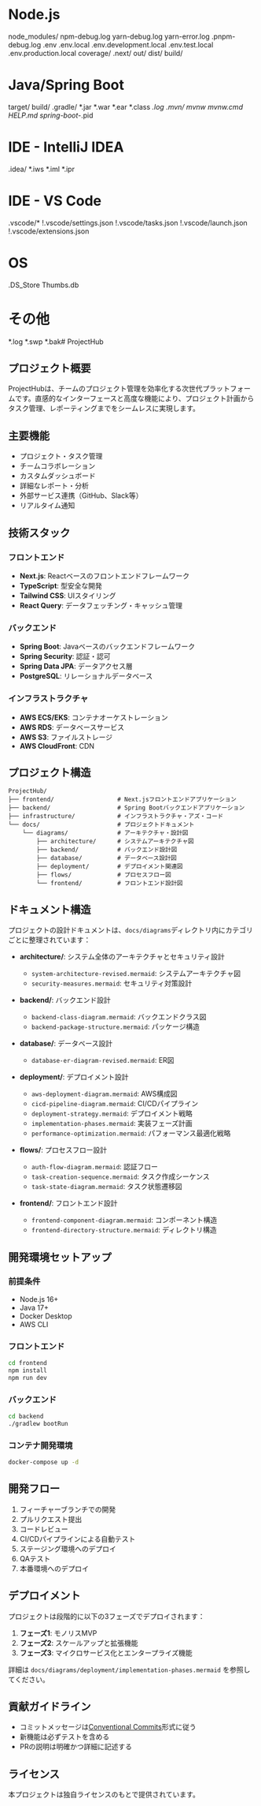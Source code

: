 # Node.js
node_modules/
npm-debug.log
yarn-debug.log
yarn-error.log
.pnpm-debug.log
.env
.env.local
.env.development.local
.env.test.local
.env.production.local
coverage/
.next/
out/
dist/
build/

# Java/Spring Boot
target/
build/
.gradle/
*.jar
*.war
*.ear
*.class
*.log
.mvn/
mvnw
mvnw.cmd
HELP.md
spring-boot-*.pid

# IDE - IntelliJ IDEA
.idea/
*.iws
*.iml
*.ipr

# IDE - VS Code
.vscode/*
!.vscode/settings.json
!.vscode/tasks.json
!.vscode/launch.json
!.vscode/extensions.json

# OS
.DS_Store
Thumbs.db

# その他
*.log
*.swp
*.bak# ProjectHub

## プロジェクト概要

ProjectHubは、チームのプロジェクト管理を効率化する次世代プラットフォームです。直感的なインターフェースと高度な機能により、プロジェクト計画からタスク管理、レポーティングまでをシームレスに実現します。

## 主要機能

- プロジェクト・タスク管理
- チームコラボレーション
- カスタムダッシュボード
- 詳細なレポート・分析
- 外部サービス連携（GitHub、Slack等）
- リアルタイム通知

## 技術スタック

### フロントエンド
- **Next.js**: Reactベースのフロントエンドフレームワーク
- **TypeScript**: 型安全な開発
- **Tailwind CSS**: UIスタイリング
- **React Query**: データフェッチング・キャッシュ管理

### バックエンド
- **Spring Boot**: Javaベースのバックエンドフレームワーク
- **Spring Security**: 認証・認可
- **Spring Data JPA**: データアクセス層
- **PostgreSQL**: リレーショナルデータベース

### インフラストラクチャ
- **AWS ECS/EKS**: コンテナオーケストレーション
- **AWS RDS**: データベースサービス
- **AWS S3**: ファイルストレージ
- **AWS CloudFront**: CDN

## プロジェクト構造

```
ProjectHub/
├── frontend/                  # Next.jsフロントエンドアプリケーション
├── backend/                   # Spring Bootバックエンドアプリケーション
├── infrastructure/            # インフラストラクチャ・アズ・コード
└── docs/                      # プロジェクトドキュメント
    └── diagrams/              # アーキテクチャ・設計図
        ├── architecture/      # システムアーキテクチャ図
        ├── backend/           # バックエンド設計図
        ├── database/          # データベース設計図
        ├── deployment/        # デプロイメント関連図
        ├── flows/             # プロセスフロー図
        └── frontend/          # フロントエンド設計図
```

## ドキュメント構造

プロジェクトの設計ドキュメントは、`docs/diagrams`ディレクトリ内にカテゴリごとに整理されています：

- **architecture/**: システム全体のアーキテクチャとセキュリティ設計
  - `system-architecture-revised.mermaid`: システムアーキテクチャ図
  - `security-measures.mermaid`: セキュリティ対策設計

- **backend/**: バックエンド設計
  - `backend-class-diagram.mermaid`: バックエンドクラス図
  - `backend-package-structure.mermaid`: パッケージ構造

- **database/**: データベース設計
  - `database-er-diagram-revised.mermaid`: ER図

- **deployment/**: デプロイメント設計
  - `aws-deployment-diagram.mermaid`: AWS構成図
  - `cicd-pipeline-diagram.mermaid`: CI/CDパイプライン
  - `deployment-strategy.mermaid`: デプロイメント戦略
  - `implementation-phases.mermaid`: 実装フェーズ計画
  - `performance-optimization.mermaid`: パフォーマンス最適化戦略

- **flows/**: プロセスフロー設計
  - `auth-flow-diagram.mermaid`: 認証フロー
  - `task-creation-sequence.mermaid`: タスク作成シーケンス
  - `task-state-diagram.mermaid`: タスク状態遷移図

- **frontend/**: フロントエンド設計
  - `frontend-component-diagram.mermaid`: コンポーネント構造
  - `frontend-directory-structure.mermaid`: ディレクトリ構造

## 開発環境セットアップ

### 前提条件
- Node.js 16+
- Java 17+
- Docker Desktop
- AWS CLI

### フロントエンド
```bash
cd frontend
npm install
npm run dev
```

### バックエンド
```bash
cd backend
./gradlew bootRun
```

### コンテナ開発環境
```bash
docker-compose up -d
```

## 開発フロー

1. フィーチャーブランチでの開発
2. プルリクエスト提出
3. コードレビュー
4. CI/CDパイプラインによる自動テスト
5. ステージング環境へのデプロイ
6. QAテスト
7. 本番環境へのデプロイ

## デプロイメント

プロジェクトは段階的に以下の3フェーズでデプロイされます：

1. **フェーズ1**: モノリスMVP
2. **フェーズ2**: スケールアップと拡張機能
3. **フェーズ3**: マイクロサービス化とエンタープライズ機能

詳細は `docs/diagrams/deployment/implementation-phases.mermaid` を参照してください。

## 貢献ガイドライン

- コミットメッセージは[Conventional Commits](https://www.conventionalcommits.org/)形式に従う
- 新機能は必ずテストを含める
- PRの説明は明確かつ詳細に記述する

## ライセンス

本プロジェクトは独自ライセンスのもとで提供されています。
